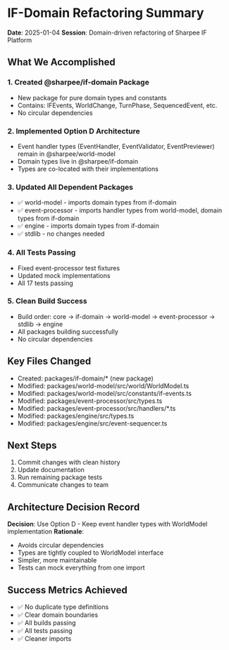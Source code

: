 # IF-Domain Refactoring Summary
**Date**: 2025-01-04
**Session**: Domain-driven refactoring of Sharpee IF Platform

## What We Accomplished

### 1. Created @sharpee/if-domain Package
- New package for pure domain types and constants
- Contains: IFEvents, WorldChange, TurnPhase, SequencedEvent, etc.
- No circular dependencies

### 2. Implemented Option D Architecture
- Event handler types (EventHandler, EventValidator, EventPreviewer) remain in @sharpee/world-model
- Domain types live in @sharpee/if-domain
- Types are co-located with their implementations

### 3. Updated All Dependent Packages
- ✅ world-model - imports domain types from if-domain
- ✅ event-processor - imports handler types from world-model, domain types from if-domain  
- ✅ engine - imports domain types from if-domain
- ✅ stdlib - no changes needed

### 4. All Tests Passing
- Fixed event-processor test fixtures
- Updated mock implementations
- All 17 tests passing

### 5. Clean Build Success
- Build order: core → if-domain → world-model → event-processor → stdlib → engine
- All packages building successfully
- No circular dependencies

## Key Files Changed
- Created: packages/if-domain/* (new package)
- Modified: packages/world-model/src/world/WorldModel.ts
- Modified: packages/world-model/src/constants/if-events.ts
- Modified: packages/event-processor/src/types.ts
- Modified: packages/event-processor/src/handlers/*.ts
- Modified: packages/engine/src/types.ts
- Modified: packages/engine/src/event-sequencer.ts

## Next Steps
1. Commit changes with clean history
2. Update documentation
3. Run remaining package tests
4. Communicate changes to team

## Architecture Decision Record
**Decision**: Use Option D - Keep event handler types with WorldModel implementation
**Rationale**: 
- Avoids circular dependencies
- Types are tightly coupled to WorldModel interface
- Simpler, more maintainable
- Tests can mock everything from one import

## Success Metrics Achieved
- ✅ No duplicate type definitions
- ✅ Clear domain boundaries  
- ✅ All builds passing
- ✅ All tests passing
- ✅ Cleaner imports
